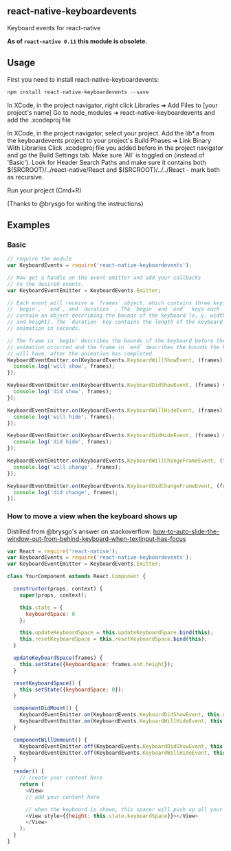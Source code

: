 ## react-native-keyboardevents

Keyboard events for react-native

**As of `react-native 0.11` this module is obsolete.**

## Usage

First you need to install react-native-keyboardevents:

```javascript
npm install react-native-keyboardevents --save
```

In XCode, in the project navigator, right click Libraries ➜ Add Files to [your project's name] Go to node_modules ➜ react-native-keyboardevents and add the .xcodeproj file

In XCode, in the project navigator, select your project. Add the lib*.a from the keyboardevents project to your project's Build Phases ➜ Link Binary With Libraries Click .xcodeproj file you added before in the project navigator and go the Build Settings tab. Make sure 'All' is toggled on (instead of 'Basic'). Look for Header Search Paths and make sure it contains both $(SRCROOT)/../react-native/React and $(SRCROOT)/../../React - mark both as recursive.

Run your project (Cmd+R)

(Thanks to @brysgo for writing the instructions)

## Examples

### Basic

```javascript
// require the module
var KeyboardEvents = require('react-native-keyboardevents');

// Now get a handle on the event emitter and add your callbacks
// to the desired events.
var KeyboardEventEmitter = KeyboardEvents.Emitter;

// Each event will receive a `frames` object, which contains three keys -
// `begin`,  `end`, and `duration` . The `begin` and `end`  keys each
// contain an object describing the bounds of the keyboard (x, y, width
// and height). The `duration` key contains the length of the keyboard
// animation in seconds.

// The frame in `begin` describes the bounds of the keyboard before the
// animation occurred and the frame in `end` describes the bounds the keyboard
// will have, after the animation has completed.
KeyboardEventEmitter.on(KeyboardEvents.KeyboardWillShowEvent, (frames) => {
  console.log('will show', frames);
});

KeyboardEventEmitter.on(KeyboardEvents.KeyboardDidShowEvent, (frames) => {
  console.log('did show', frames);
});

KeyboardEventEmitter.on(KeyboardEvents.KeyboardWillHideEvent, (frames) => {
  console.log('will hide', frames);
});

KeyboardEventEmitter.on(KeyboardEvents.KeyboardDidHideEvent, (frames) => {
  console.log('did hide', frames);
});

KeyboardEventEmitter.on(KeyboardEvents.KeyboardWillChangeFrameEvent, (frames) => {
  console.log('will change', frames);
});

KeyboardEventEmitter.on(KeyboardEvents.KeyboardDidChangeFrameEvent, (frames) => {
  console.log('did change', frames);
});
```

### How to move a view when the keyboard shows up
Distilled from @brysgo's answer on stackoverflow:
[how-to-auto-slide-the-window-out-from-behind-keyboard-when-textinput-has-focus](http://stackoverflow.com/questions/29313244/how-to-auto-slide-the-window-out-from-behind-keyboard-when-textinput-has-focus)

```javascript
var React = require('react-native');
var KeyboardEvents = require('react-native-keyboardevents');
var KeyboardEventEmitter = KeyboardEvents.Emitter;

class YourComponent extends React.Component {

  constructor(props, context) {
    super(props, context);

    this.state = {
      keyboardSpace: 0
    };

    this.updateKeyboardSpace = this.updateKeyboardSpace.bind(this);
    this.resetKeyboardSpace = this.resetKeyboardSpace.bind(this);
  }

  updateKeyboardSpace(frames) {
    this.setState({keyboardSpace: frames.end.height});
  }

  resetKeyboardSpace() {
    this.setState({keyboardSpace: 0});
  }

  componentDidMount() {
    KeyboardEventEmitter.on(KeyboardEvents.KeyboardDidShowEvent, this.updateKeyboardSpace);
    KeyboardEventEmitter.on(KeyboardEvents.KeyboardWillHideEvent, this.resetKeyboardSpace);
  }

  componentWillUnmount() {
    KeyboardEventEmitter.off(KeyboardEvents.KeyboardDidShowEvent, this.updateKeyboardSpace);
    KeyboardEventEmitter.off(KeyboardEvents.KeyboardWillHideEvent, this.resetKeyboardSpace);
  }

  render() {
    // create your content here
    return (
      <View>
      // add your content here

      // when the keyboard is shown, this spacer will push up all your other content
      <View style={{height: this.state.keyboardSpace}}></View>
      </View>
    );
  }
}

```
